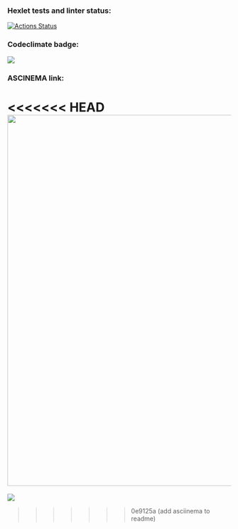 ### Hexlet tests and linter status:
[![Actions Status](https://github.com/pinkyelephant/python-project-49/workflows/hexlet-check/badge.svg)](https://github.com/pinkyelephant/python-project-49/actions)

### Codeclimate badge:
<a href="https://codeclimate.com/github/pinkyelephant/python-project-49/maintainability"><img src="https://api.codeclimate.com/v1/badges/054b5c5811589a3d845a/maintainability" /></a>

### ASCINEMA link:
<<<<<<< HEAD
<a href="https://asciinema.org/a/IWeBqmrgxkVUx8uXt902L8WLh"><img src="https://asciinema.org/a/IWeBqmrgxkVUx8uXt902L8WLh" width="836"/></a>
=======
<a href="https://asciinema.org/a/IWeBqmrgxkVUx8uXt902L8WLh" target="_blank"><img src="https://asciinema.org/a/IWeBqmrgxkVUx8uXt902L8WLh.svg" /></a>
>>>>>>> 0e9125a (add asciinema to readme)
